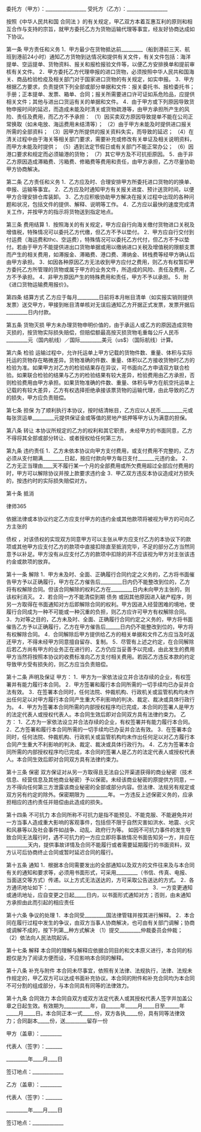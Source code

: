 
 


委托方（甲方）：_________________
受托方（乙方）：_________________


按照《中华人民共和国
合同法
》的有关规定，甲乙双方本着互惠互利的原则和相互合作与支持的宗旨，就甲方委托乙方为货物运输代理等事宜，经友好协商达成如下协议。


第一条 甲方责任和义务
1．甲方最少在货物抵达前_________（船到港前三天、航班到港前24小时）通知乙方货物到达情况和提供有关文件，有关文件包括：海洋提单、空运提单、货物资料、报关和报检报验文件等，以便乙方安排换单和提前审核有关文件。
2．甲方委托乙方代理申报的进口货物，必须按照中华人民共和国海关、商品检验检疫及相关部门对于国家进口货物的有关规定，如实申报。
3．甲方根据乙方要求，负责提供下列全部或部分单据和文件：报关委托书、报检委托书；手册；正本提单、发票、箱单、合同；报关所需要进口许可证如系危险品，应提供相关文件；其他与进出口货运有关的单据和文件。
4．由于甲方或下列原因导致货物申报时间的延迟，而造成未能及时清关或货物疏港等，由甲方承担所产生的风险、责任及费用，而乙方不予承担：
（1）因买卖双方原因导致提单不能在公司正常换取（如未电放、海运费用未结清等）；
（2）由于甲方未能及时提供进口报关所需的全部资料；
（3）因甲方所提供的报关资料失实，而导致的延迟；
（4）在清关过程中由于海关等相关部门要求，需要补充或修改有关单证及相关说明资料，而甲方未能及时提供；
（5）遇到法定节假日或有关部门不能正常办公；
（6）因港口要求和规定而必须输港的货物；
（7）其它甲方及不可抗拒原因。
5．由于非乙方原因造成滞箱费、污箱费、修箱费等费用和责任，由甲方承担，乙方尽量协助甲方协商解决。


第二条 乙方责任和义务
1．乙方应及时、合理安排甲方所委托进口货物的的换单、申报、运输等事宜。
2．乙方应及时通知甲方有关报关进度、预计送货时间，以便甲方合理安排仓库装卸。
3．乙方应积极协助甲方解决在报关过程中出现的各种问题和状况，包括文件的提供、解释、说明等工作。
4．乙方应以最快的速度完成清关工作，并按甲方的指示将货物送到指定地点。


第三条 费用结算
1．按照海关的有关规定，甲方应自行向海关缴付货物进口关税及增值税，特殊情况可以委托乙方代缴，但乙方不予以垫付。
2．甲方应自行交付到付运费（海运费和thc、空运费），特殊情况可以委托乙方代付，但乙方不予以垫付。若由于甲方不能提供进出口货物单据或用以缴纳进口关税及增值税的限额支票而产生的相关费用，如滞报金、滞箱费、港口费、滞纳金、转栈费等经甲方确认后由甲方承担。
3．如因各种原因乙方无法收到甲方应付之费用，则乙方有权暂扣甲方委托乙方所管理的货物或属于甲方的业务文件，所造成的风险、责任及费用，乙方不予承担。
4．非甲方原因产生的特殊费用和责任，甲方不予以承担。
5．附《进口货物运输费用报价》。


第四条 结算方式
乙方应于每月_________日前将本月帐目清单（如实报实销则提供发票）送交甲方，甲接到帐目清单核对无误后通知乙方开据正式发票，发票开据后_________日内付款。


第五条 货物灭损
甲方未办理货物申明价值的，由于承运人或乙方的原因造成货物灭损的，按货物实际损失赔偿，但赔偿额最高按灭损货物毛重每公斤人民币_________元（国内航线）／国际_________美元（us$）（国际航线）计算。


第六条 检验
运输过程中，允许托运单上甲方记载的货物件数、重量、体积与实际托运的货物存在略微差异。货物准确的件数、重量、体积以乙方接收货物时乙方的检验为准。如果甲方对乙方的检验结果存在异议，可书面向乙方申请双方联合检验。如果联合检验的结果与乙方的检验结果有较大差异，检验费用由乙方承担，否则检验费用由甲方承担。如果货物准确的件数、重量、体积与甲方在航空托运单上记载的有较大差异，乙方有权选择拒绝承接该票货物的运输代理，由此导致的乙方的损失，甲方应负责赔偿。


第七条 担保
为了顺利执行本协议，按时结清帐目，乙方应以人民币_________元或每张货运单_________元提供保证金或等值的房地产抵押等甲方认为满意的担保。


第八条 转让
本协议所规定的乙方的权利和其它职责，未经甲方的书面同意，乙方不得将其全部或部分转让、或者授权给任何第三方。


第九条 违约责任 
1．乙方未依本协议向甲方支付费用，或支付费用不完整的，乙方必须从支付期满_________日起，按应付款向甲方每日支付_______元违约金。
2．乙方无正当理由____天不履行某一个月的全部费用或所欠费用超过全部应付费用的时，甲方可以解除协议并按上款要求违约金
3．甲乙双方违反本协议造成对方损失的，按违约时的实际损失赔偿对方。 


第十条 抵消




 
律师365






依据法律或本协议约定乙方应支付甲方的违约金或其他款项将被视为甲方的可向乙方主张的

债权
，对该债权的实现双方同意甲方可以主张从甲方应支付乙方的本协议下的款项或其他甲方应支付乙方的款项中直接扣除直至抵消完毕，不足的部分乙方当然同意予以补足。甲方没有从应支付乙方的款项中扣除的并不应该视为甲方对主张该违约金或款项的放弃。




第十一条 解除
1．甲方未及时、全面、正确履行合同约定之义务的，乙方将书面催告甲方予以正确履行，甲方在乙方催告后_________日内仍不能整改到位的，乙方将有权解除合同。但该合同解除的权利乙方在_________日内未向甲方主张的，则该权利消灭。
2．若合同一方不能清偿到期
债务
或因其他原因进入破产程序，则另一方取得在书面通知对方后即解除合同的权利。甲方因进入经营困难的境地，使履行合同成为一种不可能或一种沉重的负担，则乙方应许可甲方有权解除合同。
3．为对等之目的，乙方未及时、全面、正确履行合同约定之义务的，甲方将书面催告乙方予以正确履行，乙方在甲方催告后______日内仍不能整改到位的，甲方将有权解除合同。
4．合同解除后甲方提供给乙方的相关单据和文件乙方应当及时返还甲方，不得未经甲方同意擅自留存、复制。
5．尽管有上述之约定，在合同解除后若乙方尚有甲方的业务正在进行的，乙方仍应当妥善予以完成，由此发生的费用甲方当然将按照本协议的收费标准向乙方支付相关费用。若因乙方违反本款的约定导致甲方受有损失的，则乙方应当负责赔偿。


第十二条 声明及保证
甲方：
1．甲方为一家依法设立并合法存续的企业，有权签署并有能力履行本合同。
2．甲方签署和履行本合同所需的一切手续均已办妥并合法有效。
3．在签署本合同时，任何法院、仲裁机构、行政机关或监管机构均未作出任何足以对甲方履行本合同产生重大不利影响的判决、裁定、裁决或具体行政行为。
4．甲方为签署本合同所需的内部授权程序均已完成，本合同的签署人是甲方的法定代表人或授权代表人。本合同生效后即对合同双方具有法律约束力。
乙方：
1．乙方为一家依法设立并合法存续的企业，有权签署并有能力履行本合同。
2．乙方签署和履行本合同所需的一切手续均已办妥并合法有效。
3．在签署本合同时，任何法院、仲裁机构、行政机关或监管机构均未作出任何足以对乙方履行本合同产生重大不利影响的判决、裁定、裁决或具体行政行为。
4．乙方为签署本合同所需的内部授权程序均已完成，本合同的签署人是乙方的法定代表人或授权代表人。本合同生效后即对合同双方具有法律约束力。


第十三条 保密
双方保证对从另一方取得且无法自公开渠道获得的商业秘密（技术信息、经营信息及其他商业秘密）予以保密。未经该商业秘密的原提供方同意，一方不得向任何第三方泄露该商业秘密的全部或部分内容。但法律、法规另有规定或双方另有约定的除外。保密期限为 _________年。
一方违反上述保密义务的，应承担相应的违约责任并赔偿由此造成的损失。


第十四条 不可抗力
本合同所称不可抗力是指不能预见、不能克服、不能避免并对一方当事人造成重大影响的客观事件，包括但不限于自然灾害如洪水、地震、火灾和风暴等以及社会事件如战争、动乱、政府行为等。
如因不可抗力事件的发生导致合同无法履行时，遇不可抗力的一方应立即将事故情况书面告知另一方，并应在_________天内，提供事故详情及合同不能履行或者需要延期履行的书面资料，双方认可后协商终止合同或暂时延迟合同的履行。


第十五条 通知
1．根据本合同需要发出的全部通知以及双方的文件往来及与本合同有关的通知和要求等，必须用书面形式，可采用_________（书信、传真、电报、当面送交等方式）传递。以上方式无法送达的，方可采取公告送达的方式。
2．各方通讯地址如下：_________________________________________。
3．一方变更通知或通讯地址，应自变更之日起_____日内，以书面形式通知对方；否则，由未通知方承担由此而引起的相应责任


第十六条 争议的处理
1．本合同受_________国法律管辖并按其进行解释。
2．本合同在履行过程中发生的争议，由双方当事人协商解决，也可由有关部门调解；协商或调解不成的，按下列第__种方式解决
（1）提交_________仲裁委员会仲裁；
（2）依法向人民法院起诉。


第十七条 解释
本合同的理解与解释应依据合同目的和文本原义进行，本合同的标题仅是为了阅读方便而设，不应影响本合同的解释。


第十八条 补充与附件
本合同未尽事宜，依照有关法律、法规执行，法律、法规未作规定的，甲乙双方可以达成书面补充协议。本合同的附件和补充合同均为本合同不可分割的组成部分，与本合同具有同等的法律效力。


第十九条 合同效力
本合同自双方或双方法定代表人或其授权代表人签字并加盖公章之日起生效。有效期为___________年，自______年_____月_____日至______年_____月_____日。本合同正本一式_____份，双方各执_____份，具有同等法律效力；合同副本_____份，送_________留存一份


 



 甲方（盖章）：_________
 
代表人（签字）：_______
 
_________年____月____日
 
签订地点：_____________
 


 

  乙方（盖章）：_________
  
代表人（签字）：_______
  
_________年____月____日
  
签订地点：_____________
  

 
  

 
  
 
   
 
   
 
    


    
 

    


    


    
 
 
   
 
  
 
 


